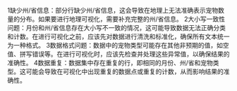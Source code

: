 1缺少州/省信息：部分行缺少州/省信息，这会导致在地理上无法准确表示宠物数量的分布。如果要进行地理可视化，需要补充完整的州/省信息。
2大小写一致性问题：月份和州/省信息存在大小写不一致的情况，这可能导致数据无法正确分类和计数。在进行可视化之前，应该先对数据进行清洗和标准化，确保所有文本统一为一种格式。
3数据格式问题：数据中的宠物类型可能存在其他非预期的值，如空值、拼写错误等。在进行可视化时，应该先检查并处理这些异常值，以确保结果的准确性。
4数据重复：数据集中存在重复的行，即相同的月份、州/省和宠物类型。这可能会导致在可视化中出现重复的数据点或重复的计数，从而影响结果的准确性。